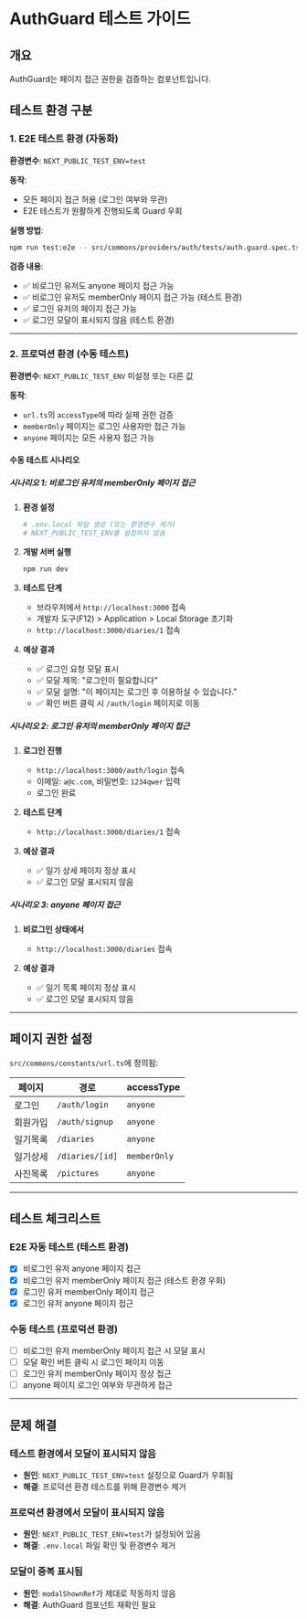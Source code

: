 # AuthGuard 테스트 가이드

## 개요

AuthGuard는 페이지 접근 권한을 검증하는 컴포넌트입니다.

## 테스트 환경 구분

### 1. E2E 테스트 환경 (자동화)

**환경변수**: `NEXT_PUBLIC_TEST_ENV=test`

**동작**:
- 모든 페이지 접근 허용 (로그인 여부와 무관)
- E2E 테스트가 원활하게 진행되도록 Guard 우회

**실행 방법**:
```bash
npm run test:e2e -- src/commons/providers/auth/tests/auth.guard.spec.ts
```

**검증 내용**:
- ✅ 비로그인 유저도 anyone 페이지 접근 가능
- ✅ 비로그인 유저도 memberOnly 페이지 접근 가능 (테스트 환경)
- ✅ 로그인 유저의 페이지 접근 가능
- ✅ 로그인 모달이 표시되지 않음 (테스트 환경)

---

### 2. 프로덕션 환경 (수동 테스트)

**환경변수**: `NEXT_PUBLIC_TEST_ENV` 미설정 또는 다른 값

**동작**:
- `url.ts`의 `accessType`에 따라 실제 권한 검증
- `memberOnly` 페이지는 로그인 사용자만 접근 가능
- `anyone` 페이지는 모든 사용자 접근 가능

#### 수동 테스트 시나리오

##### 시나리오 1: 비로그인 유저의 memberOnly 페이지 접근

1. **환경 설정**
   ```bash
   # .env.local 파일 생성 (또는 환경변수 제거)
   # NEXT_PUBLIC_TEST_ENV를 설정하지 않음
   ```

2. **개발 서버 실행**
   ```bash
   npm run dev
   ```

3. **테스트 단계**
   - 브라우저에서 `http://localhost:3000` 접속
   - 개발자 도구(F12) > Application > Local Storage 초기화
   - `http://localhost:3000/diaries/1` 접속

4. **예상 결과**
   - ✅ 로그인 요청 모달 표시
   - ✅ 모달 제목: "로그인이 필요합니다"
   - ✅ 모달 설명: "이 페이지는 로그인 후 이용하실 수 있습니다."
   - ✅ 확인 버튼 클릭 시 `/auth/login` 페이지로 이동

##### 시나리오 2: 로그인 유저의 memberOnly 페이지 접근

1. **로그인 진행**
   - `http://localhost:3000/auth/login` 접속
   - 이메일: `a@c.com`, 비밀번호: `1234qwer` 입력
   - 로그인 완료

2. **테스트 단계**
   - `http://localhost:3000/diaries/1` 접속

3. **예상 결과**
   - ✅ 일기 상세 페이지 정상 표시
   - ✅ 로그인 모달 표시되지 않음

##### 시나리오 3: anyone 페이지 접근

1. **비로그인 상태에서**
   - `http://localhost:3000/diaries` 접속

2. **예상 결과**
   - ✅ 일기 목록 페이지 정상 표시
   - ✅ 로그인 모달 표시되지 않음

---

## 페이지 권한 설정

`src/commons/constants/url.ts`에 정의됨:

| 페이지 | 경로 | accessType |
|--------|------|-----------|
| 로그인 | `/auth/login` | `anyone` |
| 회원가입 | `/auth/signup` | `anyone` |
| 일기목록 | `/diaries` | `anyone` |
| 일기상세 | `/diaries/[id]` | `memberOnly` |
| 사진목록 | `/pictures` | `anyone` |

---

## 테스트 체크리스트

### E2E 자동 테스트 (테스트 환경)
- [x] 비로그인 유저 anyone 페이지 접근
- [x] 비로그인 유저 memberOnly 페이지 접근 (테스트 환경 우회)
- [x] 로그인 유저 memberOnly 페이지 접근
- [x] 로그인 유저 anyone 페이지 접근

### 수동 테스트 (프로덕션 환경)
- [ ] 비로그인 유저 memberOnly 페이지 접근 시 모달 표시
- [ ] 모달 확인 버튼 클릭 시 로그인 페이지 이동
- [ ] 로그인 유저 memberOnly 페이지 정상 접근
- [ ] anyone 페이지 로그인 여부와 무관하게 접근

---

## 문제 해결

### 테스트 환경에서 모달이 표시되지 않음
- **원인**: `NEXT_PUBLIC_TEST_ENV=test` 설정으로 Guard가 우회됨
- **해결**: 프로덕션 환경 테스트를 위해 환경변수 제거

### 프로덕션 환경에서 모달이 표시되지 않음
- **원인**: `NEXT_PUBLIC_TEST_ENV=test`가 설정되어 있음
- **해결**: `.env.local` 파일 확인 및 환경변수 제거

### 모달이 중복 표시됨
- **원인**: `modalShownRef`가 제대로 작동하지 않음
- **해결**: AuthGuard 컴포넌트 재확인 필요
